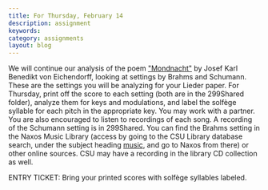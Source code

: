 ```yaml
---
title: For Thursday, February 14
description: assignment
keywords: 
category: assignments
layout: blog
---
```


We will continue our analysis of the poem ["Mondnacht"][poem] by Josef Karl Benedikt von Eichendorff, looking at settings by Brahms and Schumann. These are the settings you will be analyzing for your Lieder paper. For Thursday, print off the score to each setting (both are in the 299Shared folder), analyze them for keys and modulations, and label the solfège syllable for each pitch in the appropriate key. You may work with a partner. You are also encouraged to listen to recordings of each song. A recording of the Schumann setting is in 299Shared. You can find the Brahms setting in the Naxos Music Library (access by going to the CSU Library database search, under the subject heading [music][nml], and go to Naxos from there) or other online sources. CSU may have a recording in the library CD collection as well.

ENTRY TICKET: Bring your printed scores with solfège syllables labeled.


[poem]: http://www.recmusic.org/lieder/get_text.html?TextId=5239
[nml]: http://csuniv.edu/library/SubjectGuides/music.html